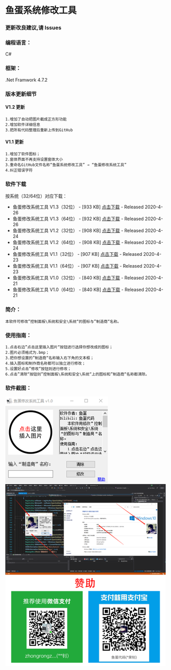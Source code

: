 # 鱼蛋系统修改工具
### 更新改良建议,请 Issues
### 编程语言：
  C#
### 框架：
  .Net Framwork 4.7.2  
### 版本更新细节
  #### V1.2 更新
    1.增加了自动把图片截成正方形功能
    2.增加软件详细信息
    3.把所有代码整理后重新上传到GitHub
  #### V1.1 更新
    1.增加了软件图标；
    2.窗体界面不再支持设置窗体大小
    3.重命名GitHub文件名称“鱼蛋系统修改工具” → “鱼蛋修改系统工具” 
    4.纠正错误字符
### 软件下载
按系统（32/64位）对应下载：
+ 鱼蛋修改系统工具 V1.3（32位） - \[933 KB\] [点击下载](https://github.com/zhongrongzhao/Fishball-modification-system-tool/blob/master/Download%20All%20Version/%E9%B1%BC%E8%9B%8B%E4%BF%AE%E6%94%B9%E7%B3%BB%E7%BB%9F%E5%B7%A5%E5%85%B7%20V1.3%EF%BC%8832%E4%BD%8D%EF%BC%89.exe) - Released 2020-4-26
+ 鱼蛋修改系统工具 V1.3（64位） - \[932 KB\] [点击下载](https://github.com/zhongrongzhao/Fishball-modification-system-tool/blob/master/Download%20All%20Version/%E9%B1%BC%E8%9B%8B%E4%BF%AE%E6%94%B9%E7%B3%BB%E7%BB%9F%E5%B7%A5%E5%85%B7%20V1.3%EF%BC%8864%E4%BD%8D%EF%BC%89.exe) - Released 2020-4-26
+ 鱼蛋修改系统工具 V1.2（32位） - \[908 KB\] [点击下载](https://github.com/zhongrongzhao/Fishball-modification-system-tool/blob/master/Download%20All%20Version/%E9%B1%BC%E8%9B%8B%E4%BF%AE%E6%94%B9%E7%B3%BB%E7%BB%9F%E5%B7%A5%E5%85%B7%20V1.2%EF%BC%8832%E4%BD%8D%EF%BC%89.exe) - Released 2020-4-24
+ 鱼蛋修改系统工具 V1.2（64位） - \[908 KB\] [点击下载](https://github.com/zhongrongzhao/Fishball-modification-system-tool/blob/master/Download%20All%20Version/%E9%B1%BC%E8%9B%8B%E4%BF%AE%E6%94%B9%E7%B3%BB%E7%BB%9F%E5%B7%A5%E5%85%B7%20V1.2%EF%BC%8864%E4%BD%8D%EF%BC%89.exe) - Released 2020-4-24
+ 鱼蛋修改系统工具 V1.1（32位） - \[907 KB\] [点击下载](https://github.com/zhongrongzhao/Fishball-modification-system-tool/blob/master/Download%20All%20Version/%E9%B1%BC%E8%9B%8B%E4%BF%AE%E6%94%B9%E7%B3%BB%E7%BB%9F%E5%B7%A5%E5%85%B7%20V1.1%EF%BC%8832%E4%BD%8D%EF%BC%89.exe) - Released 2020-4-23
+ 鱼蛋修改系统工具 V1.1（64位） - \[907 KB\] [点击下载](https://github.com/zhongrongzhao/Fishball-modification-system-tool/blob/master/Download%20All%20Version/%E9%B1%BC%E8%9B%8B%E4%BF%AE%E6%94%B9%E7%B3%BB%E7%BB%9F%E5%B7%A5%E5%85%B7%20V1.1%EF%BC%8864%E4%BD%8D%EF%BC%89.exe) - Released 2020-4-23
+ 鱼蛋修改系统工具 V1.0（32位） - \[840 KB\] [点击下载](https://github.com/zhongrongzhao/Fishball-modification-system-tool/blob/master/Download%20All%20Version/%E9%B1%BC%E8%9B%8B%E4%BF%AE%E6%94%B9%E7%B3%BB%E7%BB%9F%E5%B7%A5%E5%85%B7%20V1.0%EF%BC%8832%E4%BD%8D%EF%BC%89.exe) - Released 2020-4-21
+ 鱼蛋修改系统工具 V1.0（64位） - \[840 KB\] [点击下载](https://github.com/zhongrongzhao/Fishball-modification-system-tool/blob/master/Download%20All%20Version/%E9%B1%BC%E8%9B%8B%E4%BF%AE%E6%94%B9%E7%B3%BB%E7%BB%9F%E5%B7%A5%E5%85%B7%20V1.0%EF%BC%8864%E4%BD%8D%EF%BC%89.exe) - Released 2020-4-21
### 简介：
    本软件可修改”控制面板\系统和安全\系统“的图标与”制造商“名称。
    
### 使用指南：
    1.点击右边”点击这里插入图片“按钮进行选择你想改成的图标；
    2.图片必须格式为.bmp；
    3.把你想设置的”制造商“名称输入右下角的文本框；
    4.插入图标和制作商名称都可以独立进行修改；
    5.设置好点击”修改“按钮则进行修改；
    6.点击”清除“按钮则”控制面板\系统和安全\系统“上的图标和”制造商“名称都清除。
### 软件截图： 
![image](https://github.com/zhongrongzhao/Fishball-modification-system-tool/blob/master/001.png)
![image](https://github.com/zhongrongzhao/Fishball-modification-system-tool/blob/master/002.png)
![image](https://github.com/zhongrongzhao/Fishball-modification-system-tool/blob/master/%E8%B5%9E%E5%8A%A9.png)
